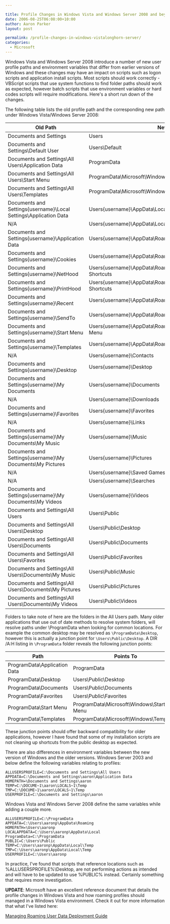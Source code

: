 ```yaml
---

title: Profile Changes in Windows Vista and Windows Server 2008 and beyond
date: 2006-08-25T06:08:00+10:00
author: Aaron Parker
layout: post

permalink: /profile-changes-in-windows-vistalonghorn-server/
categories:
  - Microsoft
---
```

Windows Vista and Windows Server 2008 introduce a number of new user profile paths and environment variables that differ from earlier versions of Windows and these changes may have an impact on scripts such as logon scripts and application install scripts. Most scripts should work correctly - VBScript scripts that use system functions to find folder paths should work as expected, however batch scripts that use environment variables or hard codes scripts will require modifications. Here's a short run down of the changes.

The following table lists the old profile path and the corresponding new path under Windows Vista/Windows Server 2008:

|Old Path                                                         |New Path                                                            |
|-----------------------------------------------------------------|--------------------------------------------------------------------|
|Documents and Settings                                           |Users                                                               |
|Documents and Settings\Default User                              |Users\Default                                                       |
|Documents and Settings\All Users\Application Data                |ProgramData                                                         |
|Documents and Settings\All Users\Start Menu                      |ProgramData\Microsoft\Windows\Start Menu                            |
|Documents and Settings\All Users\Templates                       |ProgramData\Microsoft\Windows\Templates                             |
|Documents and Settings\{username}\Local Settings\Application Data|Users\{username}\AppData\Local                                      |
|N/A                                                              |Users\{username}\AppData\LocalLow                                   |
|Documents and Settings\{username}\Application Data               |Users\{username}\AppData\Roaming                                    |
|Documents and Settings\{username}\Cookies                        |Users\{username}\AppData\Roaming\Microsoft\Windows\Cookies          |
|Documents and Settings\{username}\NetHood                        |Users\{username}\AppData\Roaming\Microsoft\Windows\Network Shortcuts|
|Documents and Settings\{username}\PrintHood                      |Users\{username}\AppData\Roaming\Microsoft\Windows\Printer Shortcuts|
|Documents and Settings\{username}\Recent                         |Users\{username}\AppData\Roaming\Microsoft\Windows\Recent           |
|Documents and Settings\{username}\SendTo                         |Users\{username}\AppData\Roaming\Microsoft\Windows\SendTo           |
|Documents and Settings\{username}\Start Menu                     |Users\{username}\AppData\Roaming\Microsoft\Windows\Start Menu       |
|Documents and Settings\{username}\Templates                      |Users\{username}\AppData\Roaming\Microsoft\Windows\Templates        |
|N/A                                                              |Users\{username}\Contacts                                           |
|Documents and Settings\{username}\Desktop                        |Users\{username}\Desktop                                            |
|Documents and Settings\{username}\My Documents                   |Users\{username}\Documents                                          |
|N/A                                                              |Users\{username}\Downloads                                          |
|Documents and Settings\{username}\Favorites                      |Users\{username}\Favorites                                          |
|N/A                                                              |Users\{username}\Links                                              |
|Documents and Settings\{username}\My Documents\My Music          |Users\{username}\Music                                              |
|Documents and Settings\{username}\My Documents\My Pictures       |Users\{username}\Pictures                                           |
|N/A                                                              |Users\{username}\Saved Games                                        |
|N/A                                                              |Users\{username}\Searches                                           |
|Documents and Settings\{username}\My Documents\My Videos         |Users\{username}\Videos                                             |
|Documents and Settings\All Users                                 |Users\Public                                                        |
|Documents and Settings\All Users\Desktop                         |Users\Public\Desktop                                                |
|Documents and Settings\All Users\Documents                       |Users\Public\Documents                                              |
|Documents and Settings\All Users\Favorites                       |Users\Public\Favorites                                              |
|Documents and Settings\All Users\Documents\My Music              |Users\Public\Music                                                  |
|Documents and Settings\All Users\Documents\My Pictures           |Users\Public\Pictures                                               |
|Documents and Settings\All Users\Documents\My Videos             |Users\Public\Videos                                                 |


Folders to take note of here are the folders in the All Users path. Many older applications that use out of date methods to resolve system folders, will resolve paths under \ProgramData when looking for common locations. For example the common desktop may be resolved as `\ProgramData\Desktop`, however this is actually a junction point for `\Users\Public\Desktop`. A DIR /A:H listing in `\ProgramData` folder reveals the following junction points:

|Path                                                             |Points To                                                           |
|-----------------------------------------------------------------|--------------------------------------------------------------------|
|ProgramData\Application Data                                     |ProgramData                                                         |
|ProgramData\Desktop                                              |Users\Public\Desktop                                                |
|ProgramData\Documents                                            |Users\Public\Documents                                              |
|ProgramData\Favorites                                            |Users\Public\Favorites                                              |
|ProgramData\Start Menu                                           |ProgramData\Microsoft\Windows\Start Menu                            |
|ProgramData\Templates                                            |ProgramData\Microsoft\Windows\Templates                             |

These junction points should offer backward compatibility for older applications, however I have found that some of my installation scripts are not cleaning up shortcuts from the public desktop as expected.

There are also differences in environment variables between the new version of Windows and the older versions. Windows Server 2003 and below define the following variables relating to profiles:

```
ALLUSERSPROFILE=C:\Documents and Settings\All Users
APPDATA=C:\Documents and Settings\aaron\Application Data
HOMEPATH=\Documents and Settings\aaron
TEMP=C:\DOCUME~1\aaron\LOCALS~1\Temp
TMP=C:\DOCUME~1\aaron\LOCALS~1\Temp
USERPROFILE=C:\Documents and Settings\aaron
```

Windows Vista and Windows Server 2008 define the same variables while adding a couple more.

```
ALLUSERSPROFILE=C:\ProgramData
APPDATA=C:\Users\aaronp\AppData\Roaming
HOMEPATH=\Users\aaronp
LOCALAPPDATA=C:\Users\aaronp\AppData\Local
ProgramData=C:\ProgramData
PUBLIC=C:\Users\Public
TEMP=C:\Users\aaronp\AppData\Local\Temp
TMP=C:\Users\aaronp\AppData\Local\Temp
USERPROFILE=C:\Users\aaronp
```

In practice, I've found that scripts that reference locations such as %ALLUSERSPROFILE%\Desktop, are not performing actions as intended and will have to be updated to use %PUBLIC% instead. Certainly something that requires more investigation.

**UPDATE**: Microsoft have an excellent reference document that details the profile changes in Windows Vista and how roaming profiles should managed in a Windows Vista environment. Check it out for more information that what I've listed here:

[Managing Roaming User Data Deployment Guide](http://www.microsoft.com/technet/windowsvista/library/fb3681b2-da39-4944-93ad-dd3b6e8ca4dc.mspx)
